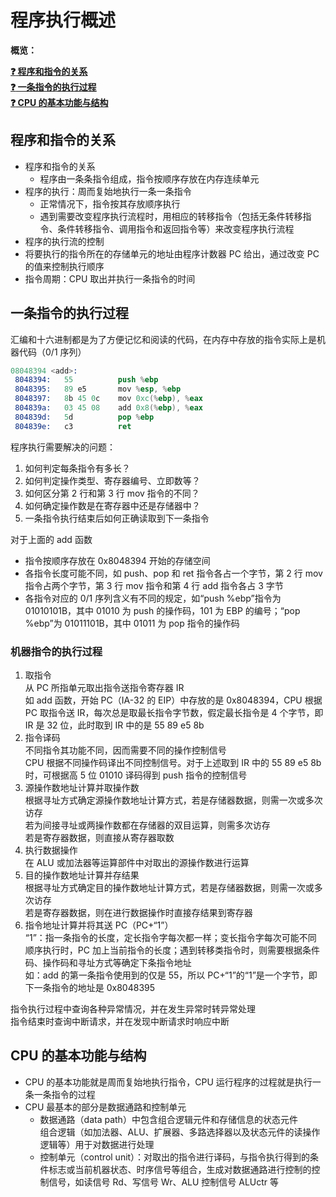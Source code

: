 # 程序执行概述

**概览：**

**[:question: 程序和指令的关系](#程序和指令的关系)**  
**[:question: 一条指令的执行过程](#一条指令的执行过程)**  
**[:question: CPU 的基本功能与结构](#cpu-的基本功能与结构)**

## 程序和指令的关系

- 程序和指令的关系
  - 程序由一条条指令组成，指令按顺序存放在内存连续单元
- 程序的执行：周而复始地执行一条一条指令
  - 正常情况下，指令按其存放顺序执行
  - 遇到需要改变程序执行流程时，用相应的转移指令（包括无条件转移指令、条件转移指令、调用指令和返回指令等）来改变程序执行流程
- 程序的执行流的控制
- 将要执行的指令所在的存储单元的地址由程序计数器 PC 给出，通过改变 PC 的值来控制执行顺序
- 指令周期：CPU 取出并执行一条指令的时间

## 一条指令的执行过程

汇编和十六进制都是为了方便记忆和阅读的代码，在内存中存放的指令实际上是机器代码（0/1 序列）

```s
08048394 <add>:
 8048394:   55          push %ebp
 8048395:   89 e5       mov %esp, %ebp
 8048397:   8b 45 0c    mov 0xc(%ebp), %eax
 804839a:   03 45 08    add 0x8(%ebp), %eax
 804839d:   5d          pop %ebp
 804839e:   c3          ret
```

程序执行需要解决的问题：

1. 如何判定每条指令有多长？
2. 如何判定操作类型、寄存器编号、立即数等？
3. 如何区分第 2 行和第 3 行 mov 指令的不同？
4. 如何确定操作数是在寄存器中还是存储器中？
5. 一条指令执行结束后如何正确读取到下一条指令

对于上面的 add 函数

- 指令按顺序存放在 0x8048394 开始的存储空间
- 各指令长度可能不同，如 push、pop 和 ret 指令各占一个字节，第 2 行 mov 指令占两个字节，第 3 行 mov 指令和第 4 行 add 指令各占 3 字节
- 各指令对应的 0/1 序列含义有不同的规定，如“push %ebp”指令为 01010101B，其中 01010 为 push 的操作码，101 为 EBP 的编号；“pop %ebp”为 01011101B，其中 01011 为 pop 指令的操作码

### 机器指令的执行过程

1. 取指令  
   从 PC 所指单元取出指令送指令寄存器 IR  
   如 add 函数，开始 PC（IA-32 的 EIP）中存放的是 0x8048394，CPU 根据 PC 取指令送 IR，每次总是取最长指令字节数，假定最长指令是 4 个字节，即 IR 是 32 位，此时取到 IR 中的是 55 89 e5 8b
2. 指令译码  
   不同指令其功能不同，因而需要不同的操作控制信号  
   CPU 根据不同操作码译出不同控制信号。对于上述取到 IR 中的 55 89 e5 8b 时，可根据高 5 位 01010 译码得到 push 指令的控制信号
3. 源操作数地址计算并取操作数  
   根据寻址方式确定源操作数地址计算方式，若是存储器数据，则需一次或多次访存  
   若为间接寻址或两操作数都在存储器的双目运算，则需多次访存  
   若是寄存器数据，则直接从寄存器取数
4. 执行数据操作  
   在 ALU 或加法器等运算部件中对取出的源操作数进行运算
5. 目的操作数地址计算并存结果  
   根据寻址方式确定目的操作数地址计算方式，若是存储器数据，则需一次或多次访存  
   若是寄存器数据，则在进行数据操作时直接存结果到寄存器
6. 指令地址计算并将其送 PC（PC+“1”）  
   “1”：指一条指令的长度，定长指令字每次都一样；变长指令字每次可能不同  
   顺序执行时，PC 加上当前指令的长度；遇到转移类指令时，则需要根据条件码、操作码和寻址方式等确定下条指令地址  
   如：add 的第一条指令使用到的仅是 55，所以 PC+“1”的“1”是一个字节，即下一条指令的地址是 0x8048395

指令执行过程中查询各种异常情况，并在发生异常时转异常处理  
指令结束时查询中断请求，并在发现中断请求时响应中断

## CPU 的基本功能与结构

- CPU 的基本功能就是周而复始地执行指令，CPU 运行程序的过程就是执行一条一条指令的过程
- CPU 最基本的部分是数据通路和控制单元
  - 数据通路（data path）中包含组合逻辑元件和存储信息的状态元件  
    组合逻辑（如加法器、ALU、扩展器、多路选择器以及状态元件的读操作逻辑等）用于对数据进行处理
  - 控制单元（control unit）：对取出的指令进行译码，与指令执行得到的条件标志或当前机器状态、时序信号等组合，生成对数据通路进行控制的控制信号，如读信号 Rd、写信号 Wr、ALU 控制信号 ALUctr 等
